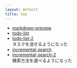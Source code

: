 ```yaml
---
layout: default
title: top
---
```


- [markdown-preview](markdown-preview)
- [todo-list](todo-list)
- [todo-list-2](todo-list-2)  
タスクを消せるようになった
- [incremental-search](incremental-search)
- [incremental-search-2](incremental-search-2)  
検索方法を選べるようになった
